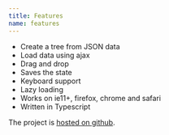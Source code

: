 ```yaml
---
title: Features
name: features
---
```


-   Create a tree from JSON data
-   Load data using ajax
-   Drag and drop
-   Saves the state
-   Keyboard support
-   Lazy loading
-   Works on ie11+, firefox, chrome and safari
-   Written in Typescript

The project is [hosted on github](https://github.com/mbraak/jqTree).
